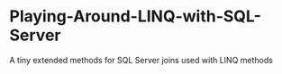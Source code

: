 # Playing-Around-LINQ-with-SQL-Server
A tiny extended methods for SQL Server joins used with LINQ methods
